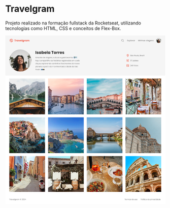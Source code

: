 # Travelgram

Projeto realizado na formação fullstack da Rocketseat, utilizando tecnologias como HTML, CSS e conceitos de Flex-Box.

![imagem do layout](./assets/layout.png)

